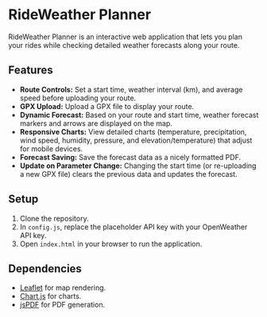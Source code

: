 # RideWeather Planner

RideWeather Planner is an interactive web application that lets you plan your rides while checking detailed weather forecasts along your route.

## Features
- **Route Controls:** Set a start time, weather interval (km), and average speed before uploading your route.
- **GPX Upload:** Upload a GPX file to display your route.
- **Dynamic Forecast:** Based on your route and start time, weather forecast markers and arrows are displayed on the map.
- **Responsive Charts:** View detailed charts (temperature, precipitation, wind speed, humidity, pressure, and elevation/temperature) that adjust for mobile devices.
- **Forecast Saving:** Save the forecast data as a nicely formatted PDF.
- **Update on Parameter Change:** Changing the start time (or re-uploading a new GPX file) clears the previous data and updates the forecast.

## Setup
1. Clone the repository.
2. In `config.js`, replace the placeholder API key with your OpenWeather API key.
3. Open `index.html` in your browser to run the application.

## Dependencies
- [Leaflet](https://leafletjs.com/) for map rendering.
- [Chart.js](https://www.chartjs.org/) for charts.
- [jsPDF](https://github.com/parallax/jsPDF) for PDF generation.
